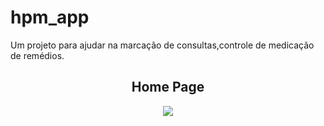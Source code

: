 # hpm_app

Um projeto para ajudar na marcação de consultas,controle de medicação de remédios.

<div align="center">
  <h2> Home Page</h2>
  <img src="https://user-images.githubusercontent.com/60243865/158271484-28f41128-d53e-46a1-ace9-61d759f32be9.png">

  
  
</diiv>  
